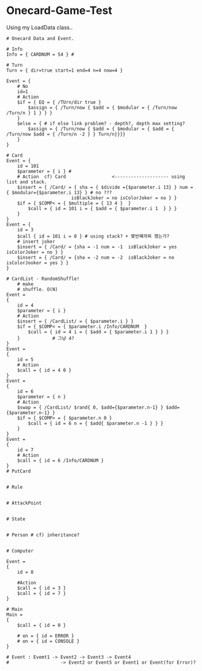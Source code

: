 # Onecard-Game-Test
Using my LoadData class..


	# Onecard Data and Event.
	
	# Info
	Info = { CARDNUM = 54 } #
	
	# Turn
	Turn = { dir=true start=1 end=4 n=4 now=4 }
	
	Event = {
		# No
		id=1
		# Action
		$if = { EQ = { /TUrn/dir true } 
			$assign = { /Turn/now { $add = { $modular = { /Turn/now /Turn/n } 1 } } } 
		}	
		$else = { # if else link problem? - depth?, depth max setting?
			$assign = { /Turn/now { $add = { $modular = { $add = { /Turn/now $add = { /Turn/n -2 } } Turn/n}}}}
		}		
	}
	
	# Card
	Event = {
		id = 101
		$parameter = { i } #
		# Action  cf) Card                 <-------------------- using list and stack.
		$insert = { /Card/ = { sha = { $divide ={$parameter.i 13} } num = { $modular={$parameter.i 13} } # no ???
							isBlackJoker = no isColorJoker = no } }
		$if = { $COMP< = { $multiple = { 13 4 }  }
			$call = { id = 101 i = { $add = { $parameter.i 1  } } } 
		}
	}
	Event = {
		id = 3
		$call { id = 101 i = 0 } # using stack? + 몇번쨰까찌 했는가?
		# insert joker
		$insert = { /Card/ = {sha = -1 num = -1  isBlackJoker = yes isColorJoker = no } }
		$insert = { /Card/ = {sha = -2 num = -2  isBlackJoker = no isColorJooker = yes } }
	}
	
	# CardList - RandomShuffle!
		# make
		# shuffle. O(N) 
	Event =
	{
		id = 4
		$parameter = { i }
		# Action
		$insert = { /CardList/ = { $parameter.i } }
		$if = { $COMP< = { $parameter.i /Info/CARDNUM  }
			$call = { id = 4 i = { $add = { $parameter.i 1 } } }
		}            # 그냥 4?
	}
	Event = 
	{
		id = 5
		# Action
		$call = { id = 4 0 }
	}
	Event = 
	{
		id = 6
		$parameter = { n }
		# Action
		$swap = { /CardList/ $rand{ 0, $add={$parameter.n-1} } $add={$parameter.n-1} }
		$if = { $COMP> = { $parameter.n 0 }
			$call = { id = 6 n = { $add{ $parameter.n -1 } } }
		} 
	}
	Event =
	{
		id = 7
		# Action
		$call = { id = 6 /Info/CARDNUM } 
	}
	# PutCard
	
	
	# Rule
	
	
	# AttackPoint
	
	
	# State
	
	
	# Person # cf) inheritance?
	
	
	# Computer
	
	Event =
	{
		id = 0	
		
		#Action
		$call = { id = 3 }
		$call = { id = 7 }
	}
	
	# Main
	Main =
	{
		$call = { id = 0 }
	
		# on = { id = ERROR }
		# on = { id = CONSOLE }
	}
	
	# Event : Evemt1 -> Event2 -> Event3 -> Event4
	#					-> Event2 or Event5 or Event1 or Event(for Error)?

